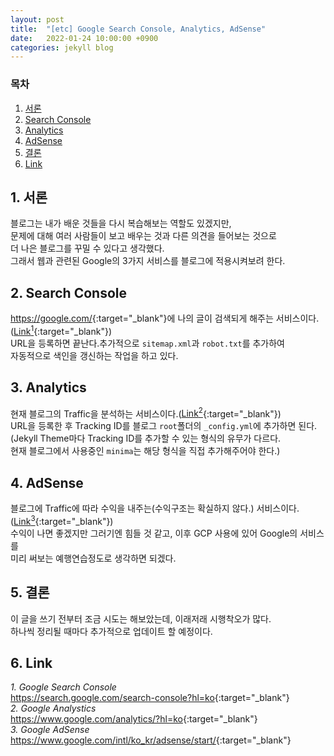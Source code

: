 ```yaml
---
layout: post
title:  "[etc] Google Search Console, Analytics, AdSense"
date:   2022-01-24 10:00:00 +0900
categories: jekyll blog
---
```

### 목차
1. [서론](#1-서론)
2. [Search Console](#2-search-console)
3. [Analytics](#3-analytics)
4. [AdSense](#4-adsense)
5. [결론](#5-결론)
6. [Link](#6-link)

## 1. 서론
블로그는 내가 배운 것들을 다시 복습해보는 역할도 있겠지만,  
문제에 대해 여러 사람들이 보고 배우는 것과 다른 의견을 들어보는 것으로  
더 나은 블로그를 꾸밀 수 있다고 생각했다.  
그래서 웹과 관련된 Google의 3가지 서비스를 블로그에 적용시켜보려 한다.

## 2. Search Console
<https://google.com/>{:target="_blank"}에 나의 글이 검색되게 해주는 서비스이다.([Link<sup>1</sup>](https://search.google.com/search-console?hl=ko){:target="_blank"})  
URL을 등록하면 끝난다.추가적으로 `sitemap.xml`과 `robot.txt`를 추가하여  
자동적으로 색인을 갱신하는 작업을 하고 있다.

## 3. Analytics
현재 블로그의 Traffic을 분석하는 서비스이다.([Link<sup>2</sup>](https://www.google.com/analytics/?hl=ko){:target="_blank"})  
URL을 등록한 후 Tracking ID를 블로그 `root`폴더의 `_config.yml`에 추가하면 된다.  
(Jekyll Theme마다 Tracking ID를 추가할 수 있는 형식의 유무가 다르다.  
현재 블로그에서 사용중인 `minima`는 해당 형식을 직접 추가해주어야 한다.)

## 4. AdSense
블로그에 Traffic에 따라 수익을 내주는(수익구조는 확실하지 않다.) 서비스이다.([Link<sup>3</sup>](https://www.google.com/intl/ko_kr/adsense/start/){:target="_blank"})  
수익이 나면 좋겠지만 그러기엔 힘들 것 같고, 이후 GCP 사용에 있어 Google의 서비스를  
미리 써보는 예행연습정도로 생각하면 되겠다.

## 5. 결론
이 글을 쓰기 전부터 조금 시도는 해보았는데, 이래저래 시행착오가 많다.  
하나씩 정리될 때마다 추가적으로 업데이트 할 예정이다.

## 6. Link
*1. Google Search Console*  
<https://search.google.com/search-console?hl=ko>{:target="_blank"}  
*2. Google Analystics*  
<https://www.google.com/analytics/?hl=ko>{:target="_blank"}  
*3. Google AdSense*  
<https://www.google.com/intl/ko_kr/adsense/start/>{:target="_blank"}